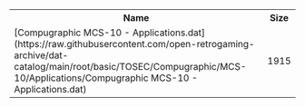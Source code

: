 <table>
<tr><th>Name</th><th>Size</th></tr>
<tr><td>[Compugraphic MCS-10 - Applications.dat](https://raw.githubusercontent.com/open-retrogaming-archive/dat-catalog/main/root/basic/TOSEC/Compugraphic/MCS-10/Applications/Compugraphic MCS-10 - Applications.dat)</td><td>1915</td></tr>
</table>
